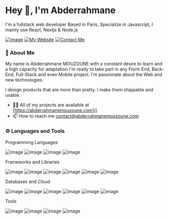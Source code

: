 # Hey 👋, I'm Abderrahmane

I'm a fullstack web developer Based in Paris, Specialize in Javascript, I mainly use React, Nextjs & Node.js

[![image](https://img.shields.io/badge/LinkedIn-0077B5?style=for-the-badge&logo=linkedin&logoColor=white)](https://www.linkedin.com/in/abderrahmane-mouzoune/) [![My Website](https://img.shields.io/badge/Visit-My_Website-blue?style=for-the-badge&logo=web)](https://abderrahmanemouzoune.com) [![Contact Me](https://img.shields.io/badge/Contact-Me-brightgreen?style=for-the-badge&logo=mail.ru)](mailto:contact@abderrahmanemouzoune.com)

### 🚀 About Me

My name is Abderrahmane MOUZOUNE with a constant desire to learn and a high capacity for adaptation I'm ready to take part in any Front-End, Back-End, Full-Stack and even Mobile project.
I'm passionate about the Web and new technologies.

I design products that are more than pretty. I make them shippable and usable.

- 👨‍💻 All of my projects are available at [https://abderrahmanemouzoune.com]()
- 📫 How to reach me contact@abderrahmanemouzoune.com

### ⚙️ Languages and Tools

Programming Languages

![image](https://img.shields.io/badge/JavaScript-323330?style=for-the-badge&logo=javascript&logoColor=F7DF1E) ![image](https://img.shields.io/badge/TypeScript-007ACC?style=for-the-badge&logo=typescript&logoColor=white) ![image](https://img.shields.io/badge/PHP-777BB4?style=for-the-badge&logo=php&logoColor=white) ![image](https://img.shields.io/badge/Python-3776AB?style=for-the-badge&logo=python&logoColor=white)

Frameworks and Libraries

![image](https://img.shields.io/badge/React-20232A?style=for-the-badge&logo=react&logoColor=61DAFB) ![image](https://img.shields.io/badge/Node%20js-339933?style=for-the-badge&logo=nodedotjs&logoColor=white) ![image](https://img.shields.io/badge/next%20js-000000?style=for-the-badge&logo=nextdotjs&logoColor=white) ![image](https://img.shields.io/badge/Tailwind_CSS-38B2AC?style=for-the-badge&logo=tailwind-css&logoColor=white) ![image](https://img.shields.io/badge/strapi-2F2E8B?style=for-the-badge&logo=strapi&logoColor=white) ![image](https://img.shields.io/badge/Puppeteer-40B5A4?style=for-the-badge&logo=Puppeteer&logoColor=white)

Databases and Cloud

![image](https://img.shields.io/badge/AWS-232F3E?style=for-the-badge&logo=amazonaws&logoColor=white) ![image](https://img.shields.io/badge/PostgreSQL-336791?style=for-the-badge&logo=postgresql&logoColor=white) ![image](https://img.shields.io/badge/MySQL-4479A1?style=for-the-badge&logo=mysql&logoColor=white) ![image](https://img.shields.io/badge/SQLite-003B57?style=for-the-badge&logo=sqlite&logoColor=white) ![image](https://img.shields.io/badge/MongoDB-47A248?style=for-the-badge&logo=mongodb&logoColor=white) ![image](https://img.shields.io/badge/rabbitmq-%23FF6600.svg?&style=for-the-badge&logo=rabbitmq&logoColor=white)

Tools

![image](https://img.shields.io/badge/Linux-FCC624?style=for-the-badge&logo=linux&logoColor=black) ![image](https://img.shields.io/badge/Docker-2496ED?style=for-the-badge&logo=docker&logoColor=white) ![image](https://img.shields.io/badge/Git-F05032?style=for-the-badge&logo=git&logoColor=white) ![image](https://img.shields.io/badge/Figma-000000?style=for-the-badge&logo=figma&logoColor=white)
